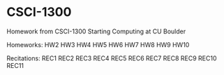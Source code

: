 # CSCI-1300
Homework from CSCI-1300 Starting Computing at CU Boulder

Homeworks:
HW2
HW3
HW4
HW5
HW6
HW7
HW8
HW9
HW10

Recitations:
REC1
REC2
REC3
REC4
REC5
REC6
REC7
REC8
REC9
REC10
REC11
